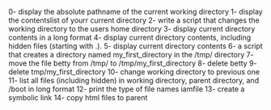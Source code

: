 0- display the absolute pathname of the current working directory
1- display the contentslist of yourr current directory
2- write a script that changes the working directory to the users home directory
3- display current directory contents in a long format
4- display current directory contents, including hidden files (starting with .).
5- display current directory contents
6- a script that creates a directory named my_first_directory in the /tmp/ directory
7- move the file betty from /tmp/ to /tmp/my_first_directory
8- delete betty
9- delete tmp/my_first_directory
10- change working directory to previous one
11- list all files (including hidden) in working directory, parent directory, and /boot in long format
12- print the type of file names iamfile
13- create a symbolic link
14- copy html files to parent

